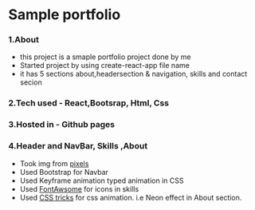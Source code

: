 # Sample portfolio

### 1.About

+ this project is a smaple portfolio project done by me
+ Started project by using create-react-app file name
+ it has 5 sections about,headersection & navigation, skills and contact secion

### 2.Tech used - React,Bootsrap, Html, Css

### 3.Hosted in - Github pages
 
### 4.Header and NavBar, Skills ,About

+ Took img from [pixels](https://www.pexels.com/)
+ Used Bootstrap for Navbar
+ Used Keyframe animation typed animation in CSS
+ Used [FontAwsome](https://fontawesome.com/icons) for icons in skills
+ Used [CSS tricks](https://css-tricks.com/how-to-create-neon-text-with-css/) for css animation. i.e Neon effect in About section.

